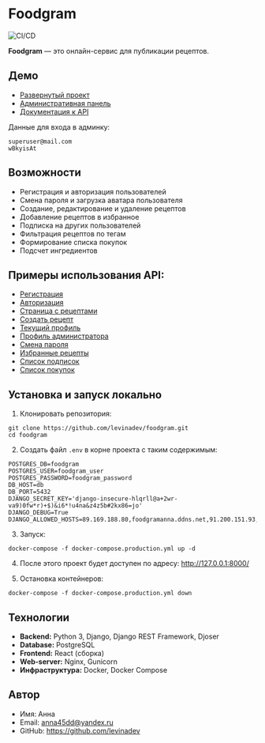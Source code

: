 # Foodgram

![CI/CD](https://github.com/levinadev/foodgram/actions/workflows/main.yml/badge.svg)

**Foodgram** — это онлайн-сервис для публикации рецептов.

## Демо

- [Развернутый проект](https://foodgramanna.ddns.net)  
- [Административная панель](https://foodgramanna.ddns.net/admin/)  
- [Документация к API](https://foodgramanna.ddns.net/api/docs/)  

Данные для входа в админку:
```
superuser@mail.com
wBkyisAt
```

## Возможности
- Регистрация и авторизация пользователей  
- Смена пароля и загрузка аватара пользователя
- Создание, редактирование и удаление рецептов  
- Добавление рецептов в избранное
- Подписка на других пользователей
- Фильтрация рецептов по тегам
- Формирование списка покупок 
- Подсчет ингредиентов

## Примеры использования API:
- [Регистрация](https://foodgramanna.ddns.net/signup)  
- [Авторизация](https://foodgramanna.ddns.net/signin)  
- [Страница с рецептами](https://foodgramanna.ddns.net/recipes)  
- [Создать рецепт](https://foodgramanna.ddns.net/recipes/create)
- [Текущий профиль](https://foodgramanna.ddns.net/user/me)  
- [Профиль администратора](https://foodgramanna.ddns.net/user/1)  
- [Смена пароля](https://foodgramanna.ddns.net/change-password)  
- [Избранные рецепты](https://foodgramanna.ddns.net/favorites)  
- [Список подписок](https://foodgramanna.ddns.net/subscriptions)  
- [Список покупок](https://foodgramanna.ddns.net/cart)  

## Установка и запуск локально

1. Клонировать репозитория:
```
git clone https://github.com/levinadev/foodgram.git
cd foodgram
```

2. Создать файл `.env` в корне проекта с таким содержимым:
```
POSTGRES_DB=foodgram
POSTGRES_USER=foodgram_user
POSTGRES_PASSWORD=foodgram_password
DB_HOST=db
DB_PORT=5432
DJANGO_SECRET_KEY='django-insecure-hlqrll@a+2wr-va9)0fw*r)+$)&i6*!u4na&z4z5b#2kx86=jo'
DJANGO_DEBUG=True
DJANGO_ALLOWED_HOSTS=89.169.188.80,foodgramanna.ddns.net,91.200.151.93,localhost,127.0.0.1
```

3. Запуск:
```
docker-compose -f docker-compose.production.yml up -d
```

4. После этого проект будет доступен по адресу: http://127.0.0.1:8000/

5. Остановка контейнеров:

```
docker-compose -f docker-compose.production.yml down
```

## Технологии
- **Backend:** Python 3, Django, Django REST Framework, Djoser  
- **Database:** PostgreSQL  
- **Frontend:** React (сборка)  
- **Web-server:** Nginx, Gunicorn  
- **Инфраструктура:** Docker, Docker Compose  

## Автор

- Имя: Анна
- Email: anna45dd@yandex.ru
- GitHub: https://github.com/levinadev
